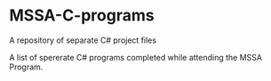 # MSSA-C-programs
A repository of separate C# project files

A list of spererate C# programs completed while attending the MSSA Program.
